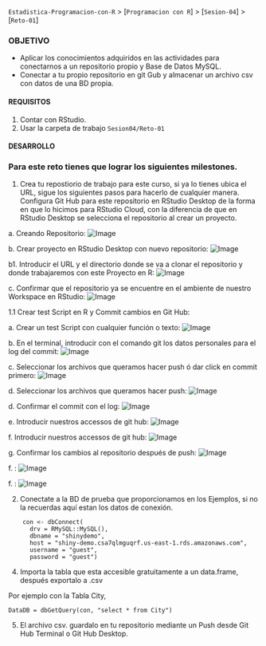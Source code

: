 `Estadistica-Programacion-con-R` > [`Programacion con R`] > [`Sesion-04`] > [`Reto-01`] 

### OBJETIVO
- Aplicar los conocimientos adquiridos en las actividades para conectarnos a un repositorio propio y Base de Datos MySQL.
- Conectar a tu propio repositorio en git Gub y almacenar un archivo csv con datos de una BD propia.

#### REQUISITOS
1. Contar con RStudio.
1. Usar la carpeta de trabajo `Sesion04/Reto-01`

#### DESARROLLO

### Para este reto tienes que lograr los siguientes milestones.

1. Crea tu repostiorio de trabajo para este curso, si ya lo tienes ubica el URL, sigue los siguientes pasos para hacerlo de cualquier manera. Configura Git Hub para este repositorio en RStudio Desktop de la forma en que lo hicimos para RStudio Cloud, con la diferencia de que en RStudio Desktop se selecciona el repositorio al crear un proyecto.

a. Creando Repositorio:
![Image](../images/creategithubrepo.png)

b. Crear proyecto en RStudio Desktop con nuevo repositorio:
![Image](../images/createprojectfrommgit.png)

b1. Introducir el URL y el directorio donde se va a clonar el repositorio y donde trabajaremos con este Proyecto en R:
![Image](../images/clonegitrepo.png)

c. Confirmar que el repositorio ya se encuentre en el ambiente de nuestro Workspace en RStudio:
![Image](../images/gitrepoenvironment.png)

1.1 Crear test Script en R y Commit cambios en Git Hub:

a. Crear un test Script con cualquier función o texto:
![Image](../images/GitRScript.png)

b. En el terminal, introducir con el comando git los datos personales para el log del commit:
![Image](../images/gitemailname.png)

c. Seleccionar los archivos que queramos hacer push ó dar click en commit primero:
![Image](../images/gitcommit.png)

d. Seleccionar los archivos que queramos hacer push:
![Image](../images/gitselect.png)

d. Confirmar el commit con el log:
![Image](../images/gitcommitlog.png)

e. Introducir nuestros accessos de git hub:
![Image](../images/githubpush1.png)

f. Introducir nuestros accessos de git hub:
![Image](../images/githubpass.png)

g. Confirmar los cambios al repositorio después de push:
![Image](../images/gitpush.png)

f. :
![Image](../images/gitrepoenvironment.png)

f. :
![Image](../images/gitrepoenvironment.png)

2. Conectate a la BD de prueba que proporcionamos en los Ejemplos, si no la recuerdas aquí estan los datos de conexión.

```{r}
    con <- dbConnect(
      drv = RMySQL::MySQL(),
      dbname = "shinydemo",
      host = "shiny-demo.csa7qlmguqrf.us-east-1.rds.amazonaws.com",
      username = "guest",
      password = "guest")
```
4. Importa la tabla que esta accesible gratuitamente a un data.frame, después exportalo a .csv

Por ejemplo con la Tabla City,

```{r}
DataDB = dbGetQuery(con, "select * from City")
```

5. El archivo csv. guardalo en tu repositorio mediante un Push desde Git Hub Terminal o Git Hub Desktop.
       

